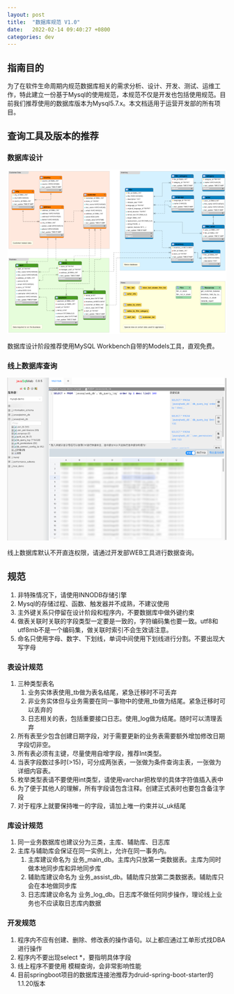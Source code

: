 ```yaml
---
layout: post
title:  "数据库规范 V1.0"
date:   2022-02-14 09:40:27 +0800
categories: dev
---
```


## 指南目的

为了在软件生命周期内规范数据库相关的需求分析、设计、开发、测试、运维工作，特此建立一份基于Mysql的使用规范，本规范不仅是开发也包括使用规范。目前我们推荐使用的数据库版本为Mysql5.7.x。本文档适用于运营开发部的所有项目。

## 查询工具及版本的推荐

### 数据库设计
![workbench](/static/2022-02/mwbfile.png)

数据库设计阶段推荐使用MySQL Workbench自带的Models工具，直观免费。

### 线上数据库查询
![jsw](/static/2022-02/jsw_demo.png)

线上数据库默认不开直连权限，请通过开发部WEB工具进行数据查询。

## 规范

1. 非特殊情况下，请使用INNODB存储引擎
2. Mysql的存储过程、函数、触发器并不成熟，不建议使用
3. 主外键关系只停留在设计阶段和程序内，不要数据库中做外键约束
4. 做表关联时关联的字段类型一定要是一致的，字符编码集也要一致。utf8和utf8mb不是一个编码集，做关联时索引不会生效请注意。
5. 命名只使用字母、数字、下划线，单词中间使用下划线进行分割。不要出现大写字母

### 表设计规范

1. 三种类型表名
    1. 业务实体表使用_tb做为表名结尾，紧急迁移时不可丢弃
    2. 非业务实体但与业务需要在同一事物中的使用_tb做为结尾。紧急迁移时可以丢弃的
    3. 日志相关的表，包括重要接口日志。使用_log做为结尾。随时可以清理丢弃
2. 所有表至少包含创建日期字段，对于需要更新的业务表需要额外增加修改日期字段切非空。
3. 所有表必须有主键，尽量使用自增字段，推荐Int类型。
4. 当表字段数过多时(>15)，可分成两张表，一张做为条件查询主表，一张做为详细内容表。
5. 枚举类型表请不要使用int类型，请使用varchar把枚举的具体字符值插入表中
6. 为了便于其他人的理解，所有字段请包含注释。创建正式表时也要包含备注字段
7. 对于程序上就要保持唯一的字段，请加上唯一约束并以_uk结尾

### 库设计规范

1. 同一业务数据库也建议分为三类，主库、辅助库、日志库
2. 主库与辅助库会保证在同一实例上，允许在同一事务内。
    1. 主库建议命名为 业务_main_db。主库内只放第一类数据表。主库为同时做本地同步库和异地同步库
    2. 辅助库建议命名为 业务_assist_db。辅助库只放第二类数据表。辅助库只会在本地做同步库
    3. 日志库建议命名为 业务_log_db。日志库不做任何同步操作，理论线上业务也不应读取日志库内数据


### 开发规范

1. 程序内不应有创建、删除、修改表的操作语句。以上都应通过工单形式找DBA进行操作
2. 程序内不要出现select *，要指明具体字段
3. 线上程序不要使用 模糊查询，会非常影响性能
4. 目前springboot项目的数据库连接池推荐为druid-spring-boot-starter的1.1.20版本